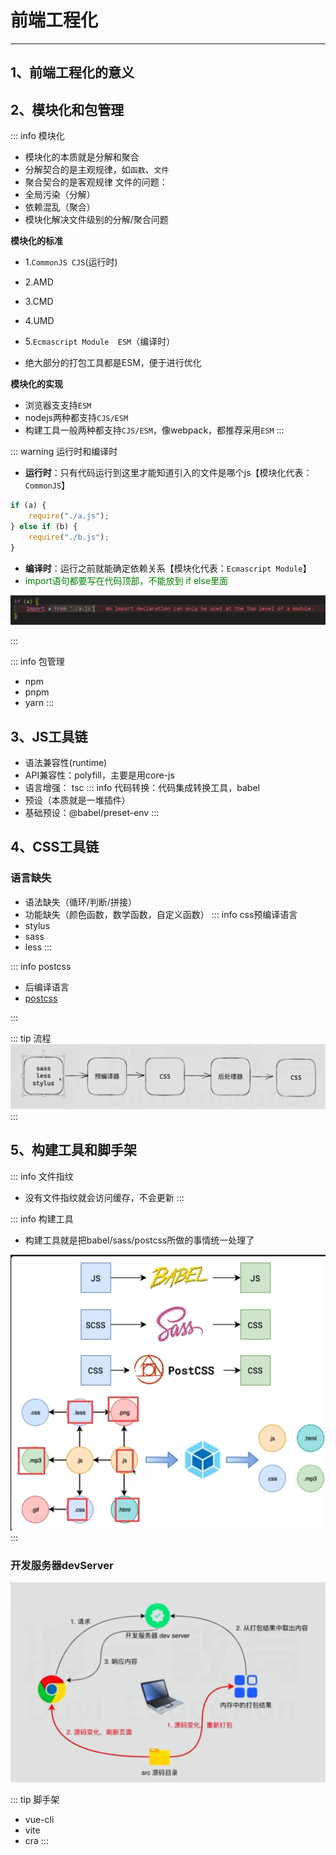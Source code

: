 # 前端工程化

---

## 1、前端工程化的意义
## 2、模块化和包管理
::: info 模块化
 - 模块化的本质就是分解和聚合
 - 分解契合的是主观规律，如`函数`、`文件`
 - 聚合契合的是客观规律
文件的问题：
 - 全局污染（分解）
 - 依赖混乱（聚合）
 - 模块化解决文件级别的分解/聚合问题

**模块化的标准**
- 1.`CommonJS CJS`(运行时)
- 2.AMD
- 3.CMD
- 4.UMD
- 5.`Ecmascript Module  ESM`（编译时）


- 绝大部分的打包工具都是ESM，便于进行优化

**模块化的实现**
- 浏览器支支持`ESM`
- nodejs两种都支持`CJS/ESM`
- 构建工具一般两种都支持`CJS/ESM`，像webpack，都推荐采用`ESM`
:::

::: warning 运行时和编译时

- __运行时__：只有代码运行到这里才能知道引入的文件是哪个js【模块化代表：`CommonJS`】
```js
if (a) {
    require("./a.js");
} else if (b) {
    require("./b.js");
}
```
- **编译时**：运行之前就能确定依赖关系【模块化代表：`Ecmascript Module`】
-  <font style="color: green">import语句都要写在代码顶部，不能放到 if else里面</font>

![](../assets/编译时.png)


:::

::: info 包管理
- npm
- pnpm
- yarn
:::

## 3、JS工具链

- 语法兼容性(runtime)
- API兼容性：polyfill，主要是用core-js
- 语言增强： tsc
::: info 代码转换：代码集成转换工具，babel
- 预设（本质就是一堆插件）
- 基础预设：@babel/preset-env
:::
## 4、CSS工具链
### 语言缺失
- 语法缺失（循环/判断/拼接）
- 功能缺失（颜色函数，数学函数，自定义函数）
::: info css预编译语言
- stylus
- sass
- less
:::

::: info postcss
- 后编译语言
- [postcss](https://postcss.org/docs/)

:::

::: tip 流程
![](../assets/css编译.png)
:::
## 5、构建工具和脚手架
::: info 文件指纹
- 没有文件指纹就会访问缓存，不会更新
:::

::: info 构建工具
- 构建工具就是把babel/sass/postcss所做的事情统一处理了

![](../assets/构建工具.png)
:::

### 开发服务器devServer
![](../assets/devserver.png)

::: tip 脚手架
- vue-cli
- vite
- cra
:::


